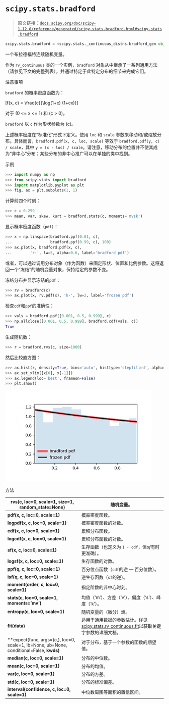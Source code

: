 # `scipy.stats.bradford`

> 原文链接：[`docs.scipy.org/doc/scipy-1.12.0/reference/generated/scipy.stats.bradford.html#scipy.stats.bradford`](https://docs.scipy.org/doc/scipy-1.12.0/reference/generated/scipy.stats.bradford.html#scipy.stats.bradford)

```py
scipy.stats.bradford = <scipy.stats._continuous_distns.bradford_gen object>
```

一个布拉德福特连续随机变量。

作为 `rv_continuous` 类的一个实例，`bradford` 对象从中继承了一系列通用方法（请参见下文的完整列表），并通过特定于此特定分布的细节来完成它们。

注意事项

`bradford` 的概率密度函数为：

\[f(x, c) = \frac{c}{\log(1+c) (1+cx)}\]

对于 \(0 <= x <= 1\) 和 \(c > 0\)。

`bradford` 以 `c` 作为形状参数为 \(c\)。

上述概率密度在“标准化”形式下定义。使用 `loc` 和 `scale` 参数来移动和/或缩放分布。具体而言，`bradford.pdf(x, c, loc, scale)` 等效于 `bradford.pdf(y, c) / scale`，其中 `y = (x - loc) / scale`。请注意，移动分布的位置并不使其成为“非中心”分布；某些分布的非中心推广可以在单独的类中找到。

示例

```py
>>> import numpy as np
>>> from scipy.stats import bradford
>>> import matplotlib.pyplot as plt
>>> fig, ax = plt.subplots(1, 1) 
```

计算前四个时刻：

```py
>>> c = 0.299
>>> mean, var, skew, kurt = bradford.stats(c, moments='mvsk') 
```

显示概率密度函数（`pdf`）：

```py
>>> x = np.linspace(bradford.ppf(0.01, c),
...                 bradford.ppf(0.99, c), 100)
>>> ax.plot(x, bradford.pdf(x, c),
...        'r-', lw=5, alpha=0.6, label='bradford pdf') 
```

或者，可以通过调用分布对象（作为函数）来固定形状、位置和比例参数。这将返回一个“冻结”的随机变量对象，保持给定的参数不变。

冻结分布并显示冻结的`pdf`：

```py
>>> rv = bradford(c)
>>> ax.plot(x, rv.pdf(x), 'k-', lw=2, label='frozen pdf') 
```

检查`cdf`和`ppf`的准确性：

```py
>>> vals = bradford.ppf([0.001, 0.5, 0.999], c)
>>> np.allclose([0.001, 0.5, 0.999], bradford.cdf(vals, c))
True 
```

生成随机数：

```py
>>> r = bradford.rvs(c, size=1000) 
```

然后比较直方图：

```py
>>> ax.hist(r, density=True, bins='auto', histtype='stepfilled', alpha=0.2)
>>> ax.set_xlim([x[0], x[-1]])
>>> ax.legend(loc='best', frameon=False)
>>> plt.show() 
```

![../../_images/scipy-stats-bradford-1.png](img/68ab18ccfb70063f0493aff8e823adcb.png)

方法

| **rvs(c, loc=0, scale=1, size=1, random_state=None)** | 随机变量。 |
| --- | --- |
| **pdf(x, c, loc=0, scale=1)** | 概率密度函数。 |
| **logpdf(x, c, loc=0, scale=1)** | 概率密度函数的对数。 |
| **cdf(x, c, loc=0, scale=1)** | 累积分布函数。 |
| **logcdf(x, c, loc=0, scale=1)** | 累积分布函数的对数。 |
| **sf(x, c, loc=0, scale=1)** | 生存函数（也定义为 `1 - cdf`，但*sf*有时更准确）。 |
| **logsf(x, c, loc=0, scale=1)** | 生存函数的对数。 |
| **ppf(q, c, loc=0, scale=1)** | 百分位点函数（`cdf`的逆 — 百分位数）。 |
| **isf(q, c, loc=0, scale=1)** | 逆生存函数（`sf`的逆）。 |
| **moment(order, c, loc=0, scale=1)** | 指定阶数的非中心时刻。 |
| **stats(c, loc=0, scale=1, moments=’mv’)** | 均值（‘m’）、方差（‘v’）、偏度（‘s’）、峰度（‘k’）。 |
| **entropy(c, loc=0, scale=1)** | 随机变量的（微分）熵。 |
| **fit(data)** | 适用于通用数据的参数估计。详见[scipy.stats.rv_continuous.fit](https://docs.scipy.org/doc/scipy/reference/generated/scipy.stats.rv_continuous.fit.html#scipy.stats.rv_continuous.fit)以获取关键字参数的详细文档。 |
| **expect(func, args=(c,), loc=0, scale=1, lb=None, ub=None, conditional=False, **kwds)** | 对于分布，基于一个参数的函数的期望值。 |
| **median(c, loc=0, scale=1)** | 分布的中位数。 |
| **mean(c, loc=0, scale=1)** | 分布的均值。 |
| **var(c, loc=0, scale=1)** | 分布的方差。 |
| **std(c, loc=0, scale=1)** | 分布的标准偏差。 |
| **interval(confidence, c, loc=0, scale=1)** | 中位数周围等面积的置信区间。 |
